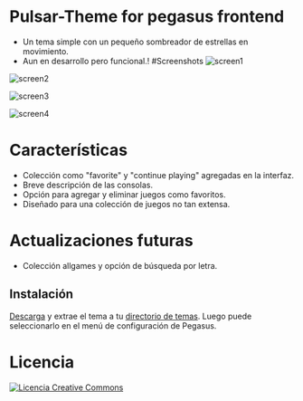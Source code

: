 # Pulsar-Theme for pegasus frontend
- Un tema simple con un pequeño sombreador de estrellas en movimiento.
- Aun en desarrollo pero funcional.!
#Screenshots
![screen1](https://github.com/user-attachments/assets/a7bbe6d0-acc8-4d95-8552-16a82ed1b65a)

![screen2](https://github.com/user-attachments/assets/e002567c-a764-4b33-be11-dca18b661a8c)

![screen3](https://github.com/user-attachments/assets/34d94b88-f74b-4dc9-ad84-31b5cfb3b6a8)

![screen4](https://github.com/user-attachments/assets/8b299ec0-8916-4641-b1b0-35ef0f8a2913)

# Características
- Colección como "favorite" y "continue playing" agregadas en la interfaz.
- Breve descripción de las consolas.
- Opción para agregar y eliminar juegos como favoritos.
- Diseñado para una colección de juegos no tan extensa.

# Actualizaciones futuras
- Colección allgames y opción de búsqueda por letra.

## Instalación

[Descarga](https://github.com/ZagonAb/Pulsar-Theme/archive/refs/heads/master.zip) y extrae el tema a tu [directorio de temas](http://pegasus-frontend.org/docs/user-guide/installing-themes). Luego puede seleccionarlo en el menú de configuración de Pegasus.
# Licencia
<a rel="license" href="http://creativecommons.org/licenses/by-nc-sa/4.0/"><img alt="Licencia Creative Commons" style="border-width:0" src="https://i.creativecommons.org/l/by-nc-sa/4.0/88x31.png" /></a><br /><a rel="license" href="http://creativecommons.org/licenses/by-nc-sa/4.0/"></a>
